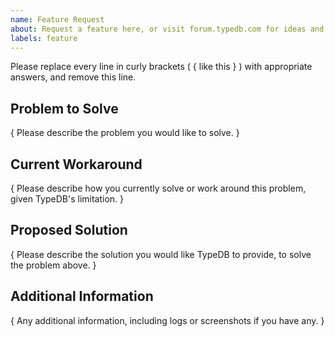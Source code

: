 ```yaml
---
name: Feature Request
about: Request a feature here, or visit forum.typedb.com for ideas and questions
labels: feature
---
```


Please replace every line in curly brackets ( { like this } ) with appropriate answers, and remove this line.

## Problem to Solve

{ Please describe the problem you would like to solve. }

## Current Workaround

{ Please describe how you currently solve or work around this problem, given TypeDB's limitation. }

## Proposed Solution

{ Please describe the solution you would like TypeDB to provide, to solve the problem above. }

## Additional Information

{ Any additional information, including logs or screenshots if you have any. }
